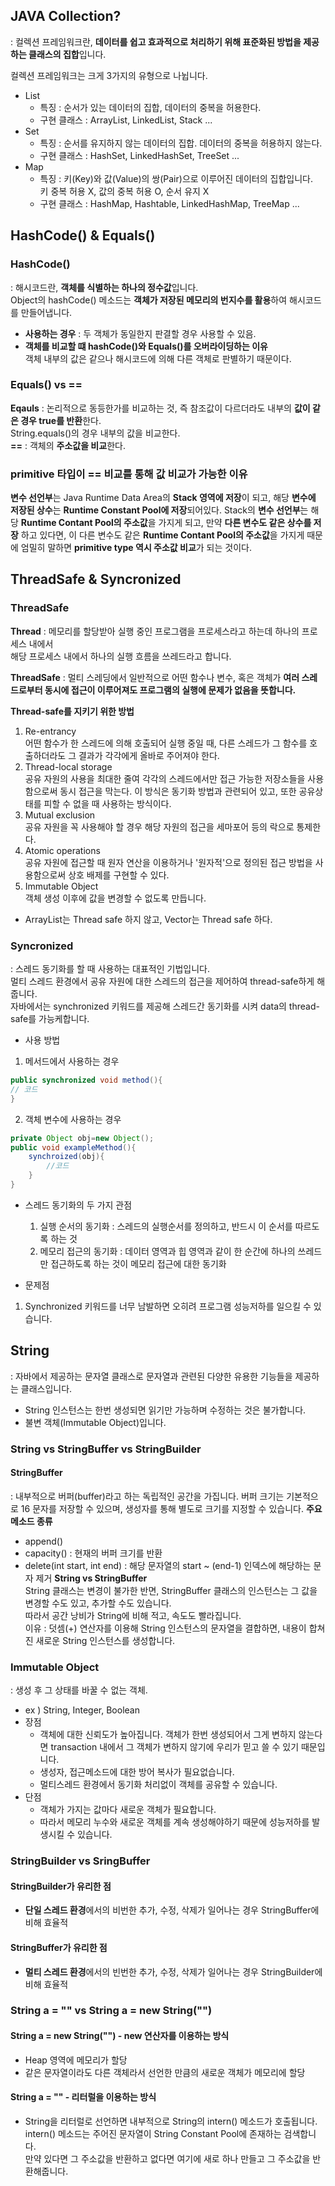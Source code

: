 ## JAVA Collection?

: 컬렉션 프레임워크란, **데이터를 쉽고 효과적으로 처리하기 위해 표준화된 방법을 제공하는 클래스의 집합**입니다.

컬렉션 프레임워크는 크게 3가지의 유형으로 나뉩니다.

- List
    - 특징 : 순서가 있는 데이터의 집합, 데이터의 중복을 허용한다.
    - 구현 클래스 : ArrayList, LinkedList, Stack ...
- Set
    - 특징 : 순서를 유지하지 않는 데이터의 집합. 데이터의 중복을 허용하지 않는다.
    - 구현 클래스 : HashSet, LinkedHashSet, TreeSet ...
- Map
    - 특징 : 키(Key)와 값(Value)의 쌍(Pair)으로 이루어진 데이터의 집합입니다.  
      키 중복 허용 X, 값의 중복 허용 O, 순서 유지 X
    - 구현 클래스 : HashMap, Hashtable, LinkedHashMap, TreeMap ...

## HashCode() & Equals()

### HashCode()

: 해시코드란, **객체를 식별하는 하나의 정수값**입니다.  
Object의 hashCode() 메소드는 **객체가 저장된 메모리의 번지수를 활용**하여 해시코드를 만들어냅니다.

- **사용하는 경우** : 두 객체가 동일한지 판결할 경우 사용할 수 있음.
- **객체를 비교할 떄 hashCode()와 Equals()를 오버라이딩하는 이유**  
  객체 내부의 값은 같으나 해시코드에 의해 다른 객체로 판별하기 때문이다.

### Equals() vs ==

**Eqauls** : 논리적으로 동등한가를 비교하는 것, 즉 참조값이 다르더라도 내부의 **값이 같은 경우 true를 반환**한다.  
String.equals()의 경우 내부의 값을 비교한다.  
**==** : 객체의 **주소값을 비교**한다.

### primitive 타입이 == 비교를 통해 값 비교가 가능한 이유

**변수 선언부**는 Java Runtime Data Area의 **Stack 영역에 저장**이 되고, 해당 **변수에 저장된 상수**는 **Runtime Constant
Pool에 저장**되어있다. Stack의 **변수 선언부**는 해당 **Runtime Contant Pool의 주소값**을 가지게 되고, 만약 **다른 변수도 같은 상수를 저장**
하고 있다면, 이 다른 변수도 같은 **Runtime Contant Pool의 주소값**을 가지게 때문에 엄밀히 말하면
**primitive type 역시 주소값 비교**가 되는 것이다.

## ThreadSafe & Syncronized

### ThreadSafe

**Thread** : 메모리를 할당받아 실행 중인 프로그램을 프로세스라고 하는데 하나의 프로세스 내에서  
해당 프로세스 내에서 하나의 실행 흐름을 쓰레드라고 합니다.

**ThreadSafe** : 멀티 스레딩에서 일반적으로 어떤 함수나 변수, 혹은 객체가 **여러 스레드로부터 동시에 접근이 이루어져도 프로그램의 실행에 문제가 없음을
뜻합니다.**

**Thread-safe를 지키기 위한 방법**

1. Re-entrancy  
   어떤 함수가 한 스레드에 의해 호출되어 실행 중일 때, 다른 스레드가 그 함수를 호출하더라도 그 결과가 각각에게 올바로 주어져야 한다.
2. Thread-local storage  
   공유 자원의 사용을 최대한 줄여 각각의 스레드에서만 접근 가능한 저장소들을 사용함으로써 동시 접근을 막는다. 이 방식은 동기화 방법과 관련되어 있고, 또한 공유상태를 피할 수
   없을 때 사용하는 방식이다.
3. Mutual exclusion  
   공유 자원을 꼭 사용해야 할 경우 해당 자원의 접근을 세마포어 등의 락으로 통제한다.
4. Atomic operations  
   공유 자원에 접근할 때 원자 연산을 이용하거나 '원자적'으로 정의된 접근 방법을 사용함으로써 상호 배제를 구현할 수 있다.
5. Immutable Object  
   객체 생성 이후에 값을 변경할 수 없도록 만듭니다.

- ArrayList는 Thread safe 하지 않고, Vector는 Thread safe 하다.

### Syncronized

: 스레드 동기화를 할 때 사용하는 대표적인 기법입니다.  
멀티 스레드 환경에서 공유 자원에 대한 스레드의 접근을 제어하여 thread-safe하게 해줍니다.  
자바에서는 synchronized 키워드를 제공해 스레드간 동기화를 시켜 data의 thread-safe를 가능케합니다.

- 사용 방법

1. 메서드에서 사용하는 경우

```java
public synchronized void method(){
// 코드
}
```

2. 객체 변수에 사용하는 경우

```java
private Object obj=new Object();
public void exampleMethod(){
    synchroized(obj){
        //코드
    }
}
```

- 스레드 동기화의 두 가지 관점
    1. 실행 순서의 동기화
       : 스레드의 실행순서를 정의하고, 반드시 이 순서를 따르도록 하는 것
    2. 메모리 접근의 동기화
       : 데이터 영역과 힙 영역과 같이 한 순간에 하나의 쓰레드만 접근하도록 하는 것이 메모리 접근에 대한 동기화

- 문제점
1. Synchronized 키워드를 너무 남발하면 오히려 프로그램 성능저하를 일으킬 수 있습니다.


## String

: 자바에서 제공하는 문자열 클래스로 문자열과 관련된 다양한 유용한 기능들을 제공하는 클래스입니다.

- String 인스턴스는 한번 생성되면 읽기만 가능하며 수정하는 것은 불가합니다.
- 불변 객체(Immutable Object)입니다.

### String vs StringBuffer vs StringBuilder

#### StringBuffer

: 내부적으로 버퍼(buffer)라고 하는 독립적인 공간을 가집니다. 버퍼 크기는 기본적으로 16 문자를 저장할 수 있으며, 생성자를 통해 별도로 크기를 지정할 수 있습니다.
**주요 메소드 종류**

- append()
- capacity() : 현재의 버퍼 크기를 반환
- delete(int start, int end) : 해당 문자열의 start ~ (end-1) 인덱스에 해당하는 문자 제거
  **String vs StringBuffer**  
  String 클래스는 변경이 불가한 반면, StringBuffer 클래스의 인스턴스는 그 값을 변경할 수도 있고, 추가할 수도 있습니다.  
  따라서 공간 낭비가 String에 비해 적고, 속도도 빨라집니다.  
  이유 : 덧셈(+) 연산자를 이용해 String 인스턴스의 문자열을 결합하면, 내용이 합쳐진 새로운 String 인스턴스를 생성합니다.

### Immutable Object

: 생성 후 그 상태를 바꿀 수 없는 객체.

- ex ) String, Integer, Boolean
- 장점
    - 객체에 대한 신뢰도가 높아집니다. 객체가 한번 생성되어서 그게 변하지 않는다면 transaction 내에서 그 객체가 변하지 않기에 우리가 믿고 쓸 수 있기 때문입니다.
    - 생성자, 접근메소드에 대한 방어 복사가 필요없습니다.
    - 멀티스레드 환경에서 동기화 처리없이 객체를 공유할 수 있습니다.
- 단점
    - 객체가 가지는 값마다 새로운 객체가 필요합니다.
    - 따라서 메모리 누수와 새로운 객체를 계속 생성해야하기 때문에 성능저하를 발생시킬 수 있습니다.

### StringBuilder vs SringBuffer

#### StringBuilder가 유리한 점

- **단일 스레드 환경**에서의 비번한 추가, 수정, 삭제가 일어나는 경우 StringBuffer에 비해 효율적

#### StringBuffer가 유리한 점

- **멀티 스레드 환경**에서의 빈번한 추가, 수정, 삭제가 일어나는 경우 StringBuilder에 비해 효율적

### String a = "" vs String a = new String("")

#### String a = new String("") - new 연산자를 이용하는 방식

- Heap 영역에 메모리가 할당
- 같은 문자열이라도 다른 객체라서 선언한 만큼의 새로운 객체가 메모리에 할당

#### String a = "" - 리터럴을 이용하는 방식

- String을 리터럴로 선언하면 내부적으로 String의 intern() 메소드가 호출됩니다.  
  intern() 메소드는 주어진 문자열이 String Constant Pool에 존재하는 검색합니다.  
  만약 있다면 그 주소값을 반환하고 없다면 여기에 새로 하나 만들고 그 주소값을 반환해줍니다.


